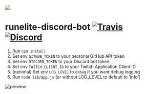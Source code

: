 ![](https://i.imgur.com/OVRdQBz.png)
# runelite-discord-bot [![Travis](https://img.shields.io/travis/runelite-extended/runelite-discord-bot.svg)](https://travis-ci.org/runelite-extended/runeliteplus-discord-bot) [![Discord](https://img.shields.io/discord/301497432909414422.svg)](https://discord.gg/HN5gf3m)

1. Run `npm install`
2. Set env `GITHUB_TOKEN` to your personal GitHub API token
3. Set env `DISCORD_TOKEN` to your Discord bot token
4. Set env `TWITCH_CLIENT_ID` to your Twitch Application Client ID
5. (optional) Set env `LOG_LEVEL` to `debug` if you want debug logging
6. Run `node lib/app.js` (or without LOG_LEVEL to default to 'info')

![preview](https://i.imgur.com/45plIKX.png)
